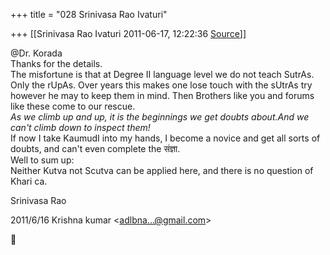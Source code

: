 +++
title = "028 Srinivasa Rao Ivaturi"

+++
[[Srinivasa Rao Ivaturi	2011-06-17, 12:22:36 [Source](https://groups.google.com/g/bvparishat/c/tRWGLk8yEyg)]]



@Dr\. Korada  
Thanks for the details.  
The misfortune is that at Degree II language level we do not teach SutrAs. Only the rUpAs. Over years this makes one lose touch with the sUtrAs try however he may to keep them in mind. Then Brothers like you and forums like these come to our rescue.  
*As we climb up and up, it is the beginnings we get doubts about.And we can't climb down to inspect them!*  
If now I take KaumudI into my hands, I become a novice and get all sorts of doubts, and can't even complete the संज्ञा.  
Well to sum up:  
Neither Kutva not Scutva can be applied here, and there is no question of Khari ca.  
  
Srinivasa Rao  
  
  

2011/6/16 Krishna kumar \<[adlbna...@gmail.com]()\>



